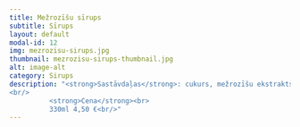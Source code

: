 ```yaml
---
title: Mežrozīšu sīrups
subtitle: Sīrups
layout: default
modal-id: 12
img: mezrozisu-sirups.jpg
thumbnail: mezrozisu-sirups-thumbnail.jpg
alt: image-alt
category: Sirups
description: "<strong>Sastāvdaļas</strong>: cukurs, mežrozīšu ekstrakts.<br/>
<br/>
          <strong>Cena</strong><br>
          330ml 4,50 €<br/>"
---
```

